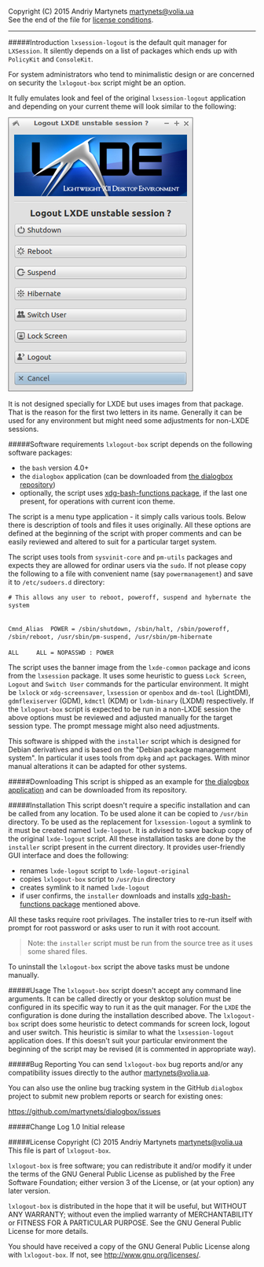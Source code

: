 Copyright (C) 2015 Andriy Martynets [martynets@volia.ua](mailto:martynets@volia.ua)<br>
See the end of the file for [license conditions](#license).

-------------------------------------------------------------------------------

#####Introduction
`lxsession-logout` is the default quit manager for `LXSession`. It silently depends on a list of packages which ends up with `PolicyKit` and `ConsoleKit`.

For system administrators who tend to minimalistic design or are concerned on security the `lxlogout-box` script might be an option.

It fully emulates look and feel of the original `lxsession-logout` application and depending on your current theme will look similar to the following:

![](../../images/lxlogout-box.png)

It is not designed specially for LXDE but uses images from that package. That is the reason for the first two letters in its name. Generally it can be used for any environment but might need some adjustments for non-LXDE sessions.

#####Software requirements
`lxlogout-box` script depends on the following software packages:
- the `bash` version 4.0+
- the `dialogbox` application (can be downloaded from [the dialogbox repository](https://github.com/martynets/dialogbox))
- optionally, the script uses [xdg-bash-functions package](https://github.com/martynets/xdg-bash-functions), if the last one present, for operations with current icon theme.

The script is a menu type application - it simply calls various tools. Below there is description of tools and files it uses originally. All these options are defined at the beginning of the script with proper comments and can be easily reviewed and altered to suit for a particular target system.

The script uses tools from `sysvinit-core` and `pm-utils` packages and expects they are allowed for ordinar users via the `sudo`. If not please copy the following to a file with convenient name (say `powermanagement`) and save it to `/etc/sudoers.d` directory:

```
# This allows any user to reboot, poweroff, suspend and hybernate the system


Cmnd_Alias	POWER = /sbin/shutdown, /sbin/halt, /sbin/poweroff, /sbin/reboot, /usr/sbin/pm-suspend, /usr/sbin/pm-hibernate

ALL		ALL = NOPASSWD : POWER
```

The script uses the banner image from the `lxde-common` package and icons from the `lxsession` package. It uses some heuristic to guess `Lock Screen`, `Logout` and `Switch User` commands for the particular environment. It might be `lxlock` or `xdg-screensaver`, `lxsession` or `openbox` and `dm-tool` (LightDM), `gdmflexiserver` (GDM), `kdmctl` (KDM) or `lxdm-binary` (LXDM) respectively. If the `lxlogout-box` script is expected to be run in a non-LXDE session the above options must be reviewed and adjusted manually for the target session type. The prompt message might also need adjustments.

This software is shipped with the `installer` script which is designed for Debian derivatives and is based on the "Debian package management system". In particular it uses tools from `dpkg` and `apt` packages. With minor manual alterations it can be adapted for other systems.

#####Downloading
This script is shipped as an example for [the dialogbox application](https://github.com/martynets/dialogbox/) and can be downloaded from its repository.

#####Installation
This script doesn't require a specific installation and can be called from any location. To be used alone it can be copied to `/usr/bin` directory. To be used as the replacement for `lxsession-logout` a symlink to it must be created named `lxde-logout`. It is advised to save backup copy of the original `lxde-logout` script.
All these installation tasks are done by the `installer` script present in the current directory. It provides user-friendly GUI interface and does the following:
- renames `lxde-logout` script to `lxde-logout-original`
- copies `lxlogout-box` script to `/usr/bin` directory
- creates symlink to it named `lxde-logout`
- if user confirms, the `installer` downloads and installs [xdg-bash-functions package](https://github.com/martynets/xdg-bash-functions/) mentioned above.

All these tasks require root privilages. The installer tries to re-run itself with prompt for root password or asks user to run it with root account.
> Note: the `installer` script must be run from the source tree as it uses some shared files.

To uninstall the `lxlogout-box` script the above tasks must be undone manually.

#####Usage
The `lxlogout-box` script doesn't accept any command line arguments. It can be called directly or your desktop solution must be configured in its specific way to run it as the quit manager. For the `LXDE` the configuration is done during the installation described above.
The `lxlogout-box` script does some heuristic to detect commands for screen lock, logout and user switch. This heuristic is similar to what the `lxsession-logout` application does. If this doesn't suit your particular environment the beginning of the script may be revised (it is commented in appropriate way).

#####Bug Reporting
You can send `lxlogout-box` bug reports and/or any compatibility issues directly to the author [martynets@volia.ua](mailto:martynets@volia.ua).

You can also use the online bug tracking system in the GitHub `dialogbox` project to submit new problem reports or search for existing ones:

  https://github.com/martynets/dialogbox/issues

#####Change Log
1.0    Initial release

#####License
Copyright (C) 2015 Andriy Martynets [martynets@volia.ua](mailto:martynets@volia.ua)<br>
This file is part of `lxlogout-box`.

`lxlogout-box` is free software; you can redistribute it and/or modify it under the terms of the GNU General Public License as published by the Free Software Foundation; either version 3 of the License, or (at your option) any later version.

`lxlogout-box` is distributed in the hope that it will be useful, but WITHOUT ANY WARRANTY; without even the implied warranty of MERCHANTABILITY or FITNESS FOR A PARTICULAR PURPOSE.  See the GNU General Public License for more details.

You should have received a copy of the GNU General Public License along with
`lxlogout-box`.  If not, see <http://www.gnu.org/licenses/>.
